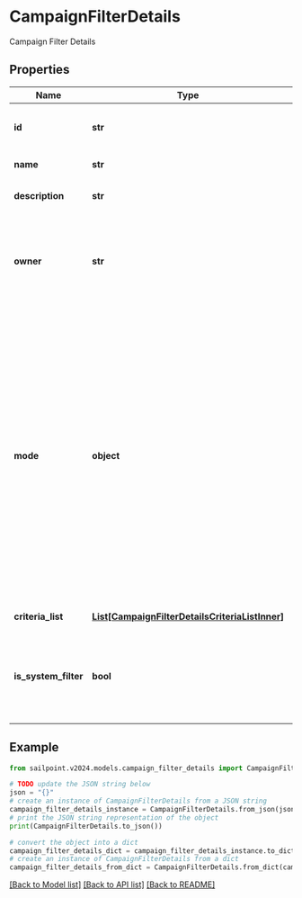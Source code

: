 # CampaignFilterDetails

Campaign Filter Details

## Properties

Name | Type | Description | Notes
------------ | ------------- | ------------- | -------------
**id** | **str** | The unique ID of the campaign filter | 
**name** | **str** | Campaign filter name. | 
**description** | **str** | Campaign filter description. | [optional] 
**owner** | **str** | Owner of the filter. This field automatically populates at creation time with the current user. | 
**mode** | **object** | Mode/type of filter, either the INCLUSION or EXCLUSION type. The INCLUSION type includes the data in generated campaigns  as per specified in the criteria, whereas the EXCLUSION type excludes the data in generated campaigns as per specified in criteria. | 
**criteria_list** | [**List[CampaignFilterDetailsCriteriaListInner]**](CampaignFilterDetailsCriteriaListInner.md) | List of criteria. | [optional] 
**is_system_filter** | **bool** | If true, the filter is created by the system. If false, the filter is created by a user. | [default to False]

## Example

```python
from sailpoint.v2024.models.campaign_filter_details import CampaignFilterDetails

# TODO update the JSON string below
json = "{}"
# create an instance of CampaignFilterDetails from a JSON string
campaign_filter_details_instance = CampaignFilterDetails.from_json(json)
# print the JSON string representation of the object
print(CampaignFilterDetails.to_json())

# convert the object into a dict
campaign_filter_details_dict = campaign_filter_details_instance.to_dict()
# create an instance of CampaignFilterDetails from a dict
campaign_filter_details_from_dict = CampaignFilterDetails.from_dict(campaign_filter_details_dict)
```
[[Back to Model list]](../README.md#documentation-for-models) [[Back to API list]](../README.md#documentation-for-api-endpoints) [[Back to README]](../README.md)


